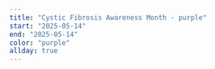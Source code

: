 ```yaml
---
title: "Cystic Fibrosis Awareness Month - purple"
start: "2025-05-14"
end: "2025-05-14"
color: "purple"
allday: true
---
```


